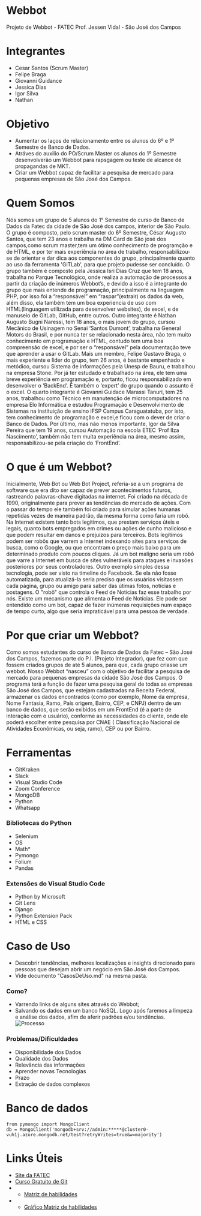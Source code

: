 # Webbot

Projeto de Webbot - FATEC Prof. Jessen Vidal - São José dos Campos

# Integrantes
* Cesar Santos (Scrum Master)
* Felipe Braga
* Giovanni Guidance
* Jessica Dias
* Igor Silva
* Nathan

# Objetivo
* Aumentar os laços de relacionamento entre os alunos do 6º e 1º Semestre de Banco de Dados.
* Atráves do auxilio do PO/Scrum Master os alunos do 1º Semestre desenvolverão um Webbot para rapsgagem ou teste de alcance de propagandas de MKT.
* Criar um Webbot capaz de facilitar a pesquisa de mercado para pequenas empresas de São José dos Campos.

# Quem Somos

Nós somos um grupo de 5 alunos do 1° Semestre do curso de Banco de Dados da Fatec da cidade de São José dos campos, interior de São Paulo. O grupo é composto, pelo scrum master do 6º Semestre, César Augusto Santos, que tem 23 anos e trabalha na DM Card de São josé dos campos,como scrum master,tem um ótimo conhecimento de programção e de HTML, e por ter mais experiência no área de trabalho, responsabilizou-se de orientar e dar dica aos componentes do grupo, principalmente quanto ao uso da ferramenta 'GiTLab', para que projeto pudesse ser concluído. O grupo também é composto pela Jessica Isri Dias Cruz que tem 18 anos, trabalha no Parque Tecnológico, onde realiza a automação de processos a partir da criação de inúmeros Webbot’s, e devido a isso é a integrante do grupo que mais entende de programação, principalmente na linguagem  PHP, por isso foi a “responsável” em “raspar”(extrair) os dados da web, além disso, ela também tem um boa experiencia de uso com HTML(linguagem utilizada para desenvolver websites), de excel, e de manuseio de GitLab, GitHub, entre outros. Outro integrante é Nathan Augusto Bugni Naressi, tem 18 anos, o mais jovem do grupo, cursou Mecânico de Usinagem no Senai ‘Santos Dumont’, trabalha na General Motors do Brasil, e por nunca ter se relacionado nesta área, não tem muito conhecimento em programação e HTML, contudo tem uma boa compreensão de excel, e por ser o “responsável” pela documentação teve que aprender a usar o GitLab. Mais um membro, Felipe Gustavo Braga, o mais experiente e líder do grupo, tem 26 anos, é bastante empenhado e metódico, cursou Sistema de informações pela Unesp de Bauru, e trabalhou na empresa Stone. Por já ter estudado e trabalhado na área, ele tem uma breve experiência em programação e, portanto, ficou responsabilizado em desenvolver o ‘BackEnd’. É também o ‘expert’ do grupo quando o assunto é o excel. O quarto integrante é Giovanni Guidace Marassi Tanuri, tem 25 anos, trabalhou como Técnico em manutenção de microcomputadores na empresa Elo Informática e estudou Programação e Desenvolvimento de Sistemas na instituição de ensino IFSP Campus Caraguatatuba, por isto, tem conhecimento de programação e excel,e ficou com o dever de criar o Banco de Dados. Por último, mas não menos importante, Igor da Silva Pereira que tem 19 anos, cursou Automação na escola ETEC ‘Prof Ilza Nascimento’, também não tem muita experiência na área, mesmo assim, responsabilizou-se pela criação do ‘FrontEnd’.

# O que é um Webbot?
Inicialmente, Web Bot ou Web Bot Project, referia-se a um programa de software que era dito ser capaz de prever acontecimentos futuros, rastreando palavras-chave digitadas na internet. Foi criado na década de 1990, originalmente para prever as tendências do mercado de ações. Com o passar do tempo ele também foi criado para simular ações humanas repetidas vezes de maneira padrão, da mesma forma como faria um robô. Na Internet existem tanto bots legítimos, que prestam serviços úteis e legais, quanto bots empregados em crimes ou ações de cunho malicioso e que podem resultar em danos e prejuízos para terceiros. Bots legítimos podem ser robôs que varrem a Internet indexando sites para serviços de busca, como o Google, ou que encontram o preço mais baixo para um determinado produto com poucos cliques. Já um bot maligno seria um robô que varre a Internet em busca de sites vulneráveis para ataques e invasões posteriores por seus controladores. Outro exemplo simples dessa tecnologia, pode ser visto na timeline do Facebook. Se ela não fosse automatizada, para atualizá-la seria preciso que os usuários visitassem cada página, grupo ou amigo para saber das útimas fotos, notícias e postagens. O "robô" que controla o Feed de Notícias faz esse trabalho por nós.
Existe um mecanismo que alimenta o Feed de Notícias. Ele pode ser entendido como um bot, capaz de fazer inúmeras requisições num espaço de tempo curto, algo que seria impraticável para uma pessoa de verdade.
 
 
# Por que criar um Webbot?
Como somos estudantes do curso de Banco de Dados da Fatec – São José dos Campos, fazemos parte do P.I. (Projeto Integrador), que fez com que fossem criados grupos de até 5 alunos, para que, cada grupo criasse um webbot.
Nosso Webbot “nasceu” com o objetivo de facilitar a pesquisa de mercado para pequenas empresas da cidade São José dos Campos. O programa terá a função de fazer uma pesquisa geral de todas as empresas São José dos Campos, que estejam cadastradas na Receita Federal, armazenar os dados encontrados (como por exemplo, Nome da empresa, Nome Fantasia, Ramo, País origem, Bairro, CEP, e CNPJ) dentro de um banco de dados, que serão exibidos em um FrontEnd (é a parte de  interação com o usuário), conforme as necessidades do cliente, onde ele poderá escolher entre pesquisa por CNAE ( Classificação Nacional de Atividades Econômicas, ou seja, ramo), CEP ou por Bairro.

# Ferramentas
* GitKraken
* Slack
* Visual Studio Code
* Zoom Conference
* MongoDB
* Python
* Whatsapp

### Bibliotecas do Python
* Selenium
* OS
* Math*
* Pymongo
* Folium
* Pandas

### Extensões do Visual Studio Code
* Python by Microsoft
* Git Lens
* Django
* Python Extension Pack
* HTML e CSS

# Caso de Uso
* Descobrir tendências, melhores localizações e insights direcionado para pessoas que desejam abrir um negócio em São José dos Campos.
* Vide documento "CasosDeUso.md" na mesma pasta.

### Como?
* Varrendo links de alguns sites através do Webbot; 
* Salvando os dados em um banco NoSQL. Logo após faremos a limpeza e análise dos dados, afim de aferir padrões e/ou tendências.
![Processo](https://gitlab.com/cesaraugusto98/webbot/blob/master/Imagens/IMG-20190827-WA0037.jpg)

### Problemas/Dificuldades
* Disponibilidade dos Dados
* Qualidade dos Dados
* Relevância das informações
* Aprender novas Tecnologias
* Prazo
* Extração de dados complexos

# Banco de dados
```
from pymongo import MongoClient
db = MongoClient('mongodb+srv://admin:*****@cluster0-vuh1j.azure.mongodb.net/test?retryWrites=true&w=majority')
```

# Links Úteis
* [Site da FATEC](http://fatecsjc-prd.azurewebsites.net/)
* [Curso Gratuito de Git](https://www.udemy.com/git-e-github-para-iniciantes/)
* * [Matriz de habilidades](https://docs.google.com/spreadsheets/d/1bA2v59yjTS5VrWOlA5YAn-1FH-pmi9NTqTFNL7yzeBw/edit?usp=sharing)
* * [Gráfico Matriz de habilidades](https://gitlab.com/cesaraugusto98/webbot/blob/master/Imagens/Matriz_de_Habilidades_-_P%C3%A1gina1.pdf)